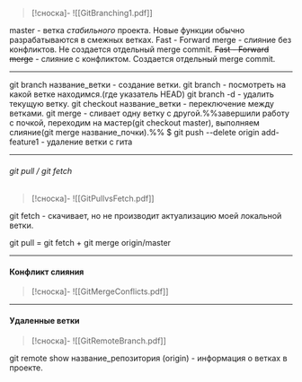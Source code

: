 > [!сноска]- 
>![[GitBranching1.pdf]]

master - ветка *стабильного* проекта.
Новые функции обычно разрабатываются в смежных ветках.
Fast - Forward merge - слияние без конфликтов. Не создается отдельный merge commit.
~~Fast - Forward merge~~ - слияние с конфликтом. Создается отдельный merge commit.
****
git branch название_ветки - создание ветки.
git branch - посмотреть на какой ветке находимся.(где указатель HEAD)
git branch -d  - удалить текущую ветку.
git checkout название_ветки - переключение между ветками.
git merge - сливает одну ветку с другой.%%завершили работу с почкой, переходим на мастер(git checkout master), выполняем слияние(git merge название_почки).%%
$ git push --delete origin add-feature1 - удаление ветки с гита

****
###### git pull / git fetch
> [!сноска]- 
>![[GitPullvsFetch.pdf]]

git fetch  - скачивает, но не производит актуализацию моей локальной ветки.

git pull = git fetch + git merge origin/master

****
#### Конфликт слияния
> [!сноска]- 
>![[GitMergeConflicts.pdf]]

****
#### Удаленные ветки
> [!сноска]- 
>![[GitRemoteBranch.pdf]]

git remote show название_репозитория (origin) - информация о ветках в проекте.
